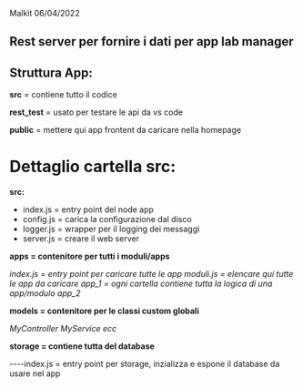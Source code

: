 Malkit 06/04/2022

## Rest server per fornire i dati per app lab manager

## Struttura App:

**src** = contiene tutto il codice

**rest_test** = usato per testare le api da vs code

**public** = mettere qui app frontent da caricare nella homepage

# Dettaglio cartella src:

**src:**

- index.js = entry point del node app
- config.js = carica la configurazione dal disco
- logger.js = wrapper per il logging dei messaggi
- server.js = creare il web server

**apps = contenitore per tutti i moduli/apps**

_index.js = entry point per caricare tutte le app
moduli.js = elencare qui tutte le app da caricare
app_1 = ogni cartella contiene tutta la logica di una app/modulo
app_2_

**models = contenitore per le classi custom globali**

_MyController
MyService
ecc_

**storage = contiene tutta del database**

----index.js = entry point per storage, inzializza e espone il database da usare nel app
